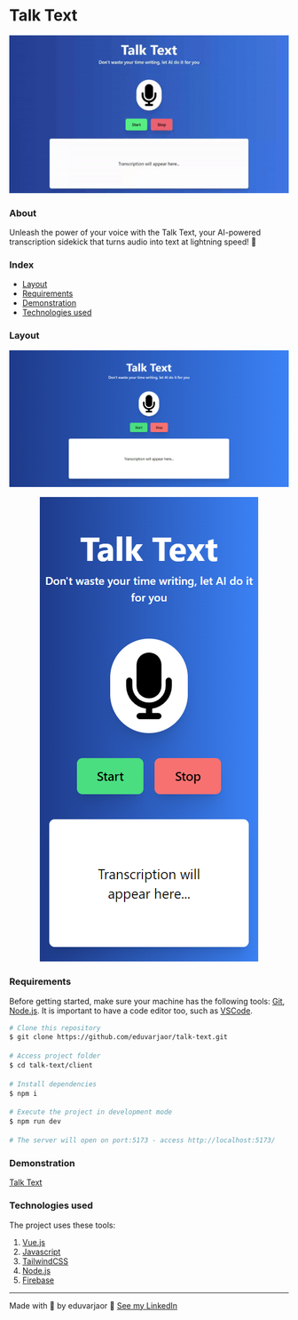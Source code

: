 # Talk Text

![Usage](client/src/assets/README-images/Usage.gif)

### About

Unleash the power of your voice with the Talk Text, your AI-powered transcription sidekick that turns audio into text at lightning speed! 🚀

### Index

-   <a href="#layout">Layout</a>
-   <a href="#requirements">Requirements</a>
-   <a href="#demonstration">Demonstration</a>
-   <a href="#technologies-used">Technologies used</a>

### Layout

<p align="center">
  <img src="client/src/assets/README-images/PC.png" alt="PC">
</p>

<p align="center">
  <img src="client/src/assets/README-images/Phone.png" alt="Phone">
</p>

### Requirements

Before getting started, make sure your machine has the following tools: [Git](https://git-scm.com/), [Node.js](https://nodejs.org/en). It is important to have a code editor too, such as [VSCode](https://code.visualstudio.com/).

```bash
# Clone this repository
$ git clone https://github.com/eduvarjaor/talk-text.git

# Access project folder
$ cd talk-text/client

# Install dependencies
$ npm i

# Execute the project in development mode
$ npm run dev

# The server will open on port:5173 - access http://localhost:5173/
```

### Demonstration

[Talk Text](https://talktext.netlify.app/)

### Technologies used

The project uses these tools:

1. [Vue.js](https://vuejs.org/)
2. [Javascript](https://developer.mozilla.org/en-US/docs/Web/JavaScript)
3. [TailwindCSS](https://tailwindcss.com/)
4. [Node.js](https://nodejs.org/en)
5. [Firebase](https://firebase.google.com/docs)

---

Made with 💙 by eduvarjaor 👋 [See my LinkedIn](https://www.linkedin.com/in/eduvarjaor/?locale=en_US)
